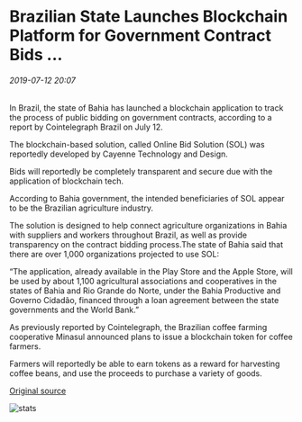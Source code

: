 # Brazilian State Launches Blockchain Platform for Government Contract Bids ...

###### 2019-07-12 20:07

In Brazil, the state of Bahia has launched a blockchain application to track the process of public bidding on government contracts, according to a report by Cointelegraph Brazil on July 12.

The blockchain-based solution, called Online Bid Solution (SOL) was reportedly developed by Cayenne Technology and Design.

Bids will reportedly be completely transparent and secure due with the application of blockchain tech.

According to Bahia government, the intended beneficiaries of SOL appear to be the Brazilian agriculture industry.

The solution is designed to help connect agriculture organizations in Bahia with suppliers and workers throughout Brazil, as well as provide transparency on the contract bidding process.The state of Bahia said that there are over 1,000 organizations projected to use SOL:

“The application, already available in the Play Store and the Apple Store, will be used by about 1,100 agricultural associations and cooperatives in the states of Bahia and Rio Grande do Norte, under the Bahia Productive and Governo Cidadão, financed through a loan agreement between the state governments and the World Bank.”

As previously reported by Cointelegraph, the Brazilian coffee farming cooperative Minasul announced plans to issue a blockchain token for coffee farmers.

Farmers will reportedly be able to earn tokens as a reward for harvesting coffee beans, and use the proceeds to purchase a variety of goods.

[Original source](https://cointelegraph.com/news/brazilian-state-launches-blockchain-platform-for-government-contract-bids)

![stats](https://c.statcounter.com/11760860/0/a89fa40b/1/ "stats")